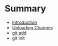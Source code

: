 # Summary

* [Introduction](README.md)
* [Uploading Changes](UploadingFiles/README.md)
* [git add](git_add/README.md)
* git init

